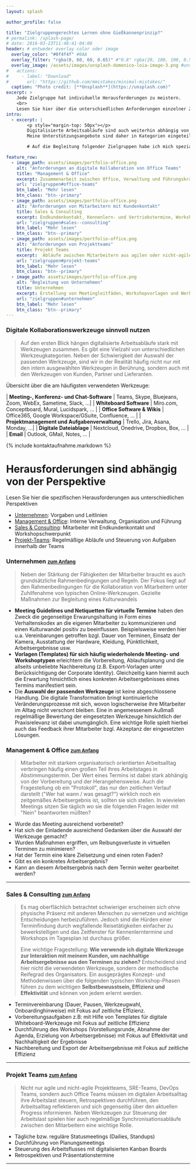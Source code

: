 ```yaml
---
layout: splash

author_profile: false

title: "Zielgruppengerechtes Lernen ohne Gießkannenprinzip?"
# permalink: /splash-page/
# date: 2016-03-23T11:48:41-04:00
header: # entweder overlay color oder image
  overlay_color: "#0f4f4f" #0AA
  overlay_filter: "rgba(0, 60, 60, 0.65)" #"0.8" rgba(20, 100, 100, 0.5), url(/assets/images/unsplash-image-2.jpg)
  overlay_image: /assets/images/unsplash-domenico-loia-image-3.png #unsplash-image-2.jpg
#   actions:
#     - label: "Download"
#       url: "https://github.com/mmistakes/minimal-mistakes/"
  caption: "Photo credit: [**Unsplash**](https://unsplash.com)"
excerpt: > 
    Jede Zielgruppe hat individuelle Herausforderungen zu meistern. 
    <br>
    Lesen Sie hier über die unterschiedlichen Anforderungen einzelner Zielgruppen. 
intro: 
  - excerpt: |
        <p style="margin-top: 50px"></p>
        Digitalisierte Arbeitsabläufe sind auch weiterhin abhängig von der Tätigkeit ihrer Mitarbeiter und Kollegen. 
        Meine Unterstützungsangebote sind daher in Kategorien eingeteilt, um auf die jeweiligen Bedürfnisse ihrer Kollegen eingehen zu können. 

        # Auf die Begleitung folgender Zielgruppen habe ich mich spezialisiert:

feature_row:
  - image_path: assets/images/portfolio-office.png
    alt: "Anforderungen an digitale Kollaboration von Office Teams"
    title: "Management & Office"
    excerpt: Zusammenarbeit zwischen Office, Verwaltung und Führungskräften
    url: "zielgruppen#office-teams"
    btn_label: "Mehr lesen"
    btn_class: "btn--primary"
  - image_path: assets/images/portfolio-office.png
    alt: "Anforderungen von Mitarbeitern mit Kundenkontakt"
    title: Sales & Consulting
    excerpt: Endkundenkontakt, Kennenlern- und Vertriebstermine, Workshops
    url: "zielgruppen#sales--consulting"
    btn_label: "Mehr lesen"
    btn_class: "btn--primary"
  - image_path: assets/images/portfolio-office.png
    alt: "Anforderungen von Projektteams"
    title: Projekt Teams
    excerpt:  Abläufe zwischen Mitarbeitern aus agilen oder nicht-agilen Projektteams
    url: "zielgruppen#projekt-teams"
    btn_label: "Mehr lesen"
    btn_class: "btn--primary"
  - image_path: assets/images/portfolio-office.png
    alt: "Begleitung von Unternehmen"
    title: Unternehmen
    excerpt: Erstellung von Meetingleitfäden, Workshopvorlagen und Werkzeugauswahl.
    url: "zielgruppen#unternehmen"
    btn_label: "Mehr lesen"
    btn_class: "btn--primary"
---
```

### Digitale Kollaborationswerkzeuge sinnvoll nutzen
> Auf den ersten Blick hängen digitalisierte Arbeitsabläufe stark mit Werkzeugen zusammen. Es gibt eine Vielzahl von unterschiedlichen Werkzeugkategorien. Neben der Schwierigkeit der Auswahl der passenden Werkzeuge, sind wir in der Realität häufig nicht nur mit den intern ausgewählten Werkzeugen in Berührung, sondern auch mit den Werkzeugen von Kunden, Partner und Lieferanten. 

Übersicht über die am häufigsten verwendeten Werkzeuge:


| __Meeting-, Konferenz- und Chat-Software__ | Teams, Skype, Bluejeans, Zoom, WebEx, Sametime, Slack, ...|
| __Whiteboard Software__ | Miro.com, Conceptboard, Mural, Lucidspark, ... |
| __Office Software & Wikis__ | Office365, Google Workspace/GSuite, Confluence, ... |
| __Projektmanagement und Aufgabenverwaltung__ | Trello, Jira, Asana, Monday, ...|
| __Digitale Dateiablage__ | Nextcloud, Onedrive, Dropbox, Box, ... |
| __Email__ | Outlook, GMail, Notes, ... |

{% include kontaktaufnahme.markdown %}

# Herausforderungen sind abhängig von der Perspektive
Lesen Sie hier die spezifischen Herausforderungen aus unterschiedlichen Perspektiven
* [Unternehmen](#unternehmen--zum-anfang): Vorgaben und Leitlinien
* [Management & Office](#management--office--zum-anfang): Interne Verwaltung, Organisation und Führung
* [Sales & Consulting](#sales--consulting--zum-anfang): Mitarbeiter mit Endkundenkontakt und Workshopschwerpunkt
* [Projekt-Teams](#projekt-teams--zum-anfang): Regelmäßige Abläufe und Steuerung von Aufgaben innerhalb der Teams


### Unternehmen <a href="#kontaktaufnahme" style="font-size: small"> <i class="fas fa-level-up-alt" style="font-size: medium"></i>zum Anfang</a>
> Neben der Stärkung der Fähigkeiten der Mitarbeiter braucht es auch grundsätzliche Rahmenbedingungen und Regeln.
Der Fokus liegt auf den Rahmenbedingungen für die Kollaboration von Mitarbeitern unter Zuhilfenahme von typischen Online-Werkzeugen. Gezielte Maßnahmen zur Begleitung eines Kulturwandels 
* __Meeting Guidelines und Netiquetten für virtuelle Termine__ haben den Zweck die gegenseitige Erwarungshaltung in Form eines Verhaltenskodex an die eigenen Mitarbeiter zu kommunizieren und einen Kulturwandel positiv zu beeinflussen. Beispielsweise werden hier u.a. Vereinbarungen getroffen bzgl. Dauer von Terminen, Einsatz der Kamera, Ausstattung der Hardware, Kleidung, Pünktlichkeit, Arbeitsergebnisse usw.
* __Vorlagen (Templates) für sich häufig wiederholende Meeting- und Workshoptypen__ erleichtern die Vorbereitung, Ablaufsplanung und die allseits unbeliebte Nachbereitung (z.B. Export-Vorlagen unter Berücksichtigung der Corporate Identity). Gleichzeitig kann hiermit auch die Erwartung hinsichtlich eines konkreten Arbeitsergebnisses eines Termins manifestiert sein. 
* Die __Auswahl der passenden Werkzeuge__ ist keine abgeschlossene Handlung. Die digitale Transformation bringt kontinuierliche Veränderungsprozesse mit sich, wovon logischerweise ihre Mitarbeiter im Alltag nicht verschont bleiben. Eine in angemessenem Außmaß regelmäßige Bewertung der eingesetzten Werkzeuge hinsichtlich der Praxisrelevanz ist dabei unumgänglich. Eine wichtige Rolle spielt hierbei auch das Feedback ihrer Mitarbeiter bzgl. Akzeptanz der eingesetzten Lösungen.

### Management & Office <a href="#kontaktaufnahme" style="font-size: small"> <i class="fas fa-level-up-alt" style="font-size: medium"></i>zum Anfang</a>
> Mitarbeiter mit starkem organisatorisch orientierten Arbeitsalltag verbringen häufig einen großen Teil ihres Arbeitstages in Abstimmungstermin.
Der Wert eines Termins ist dabei stark abhängig von der Vorbereitung und der Herangehensweise. Auch die Fragestellung ob ein "Protokoll", das nur den zeitlichen Verlauf darstellt ("Wer hat wann / was gesagt?") wirklich noch ein zeitgemäßes Arbeitsergebnis ist, sollten sie sich stellen. 
> In wievielen Meetings sitzen Sie täglich wo sie die folgenden Fragen leider mit "Nein" beantworten müßten?
* Wurde das Meeting ausreichend vorbereitet?
* Hat sich der Einladende ausreichend Gedanken über die Auswahl der Werkzeuge gemacht?
* Wurden Maßnahmen ergriffen, um Reibungsverluste in virtuellen Terminen zu minimieren?
* Hat der Termin eine klare Zielsetzung und einen roten Faden? 
* Gibt es ein konkretes Arbeitsergebnis?
* Kann an diesem Arbeitsergebnis nach dem Termin weiter gearbeitet werden?

<hr>

### Sales & Consulting <a href="#kontaktaufnahme" style="font-size: small"> <i class="fas fa-level-up-alt" style="font-size: medium"></i>zum Anfang</a>
> Es mag oberflächlich betrachtet schwieriger erscheinen sich ohne physische Präsenz mit anderen Menschen zu vernetzen und wichtige Entscheidungen herbeizuführen. Jedoch sind die Hürden einer Terminfindung durch wegfallende Reisetätigkeiten einfacher zu bewerkstelligen und das Zeitfenster für Kennenlerntermine und Workshops im Tagesplan ist durchaus größer. 
> 
> Eine wichtige Fragestellung: 
> __Wie verwende ich digitale Werkzeuge zur Interaktion mit meinem Kunden, um nachhaltige Arbeitsergebnisse aus den Terminen zu ziehen?__ Entscheidend sind hier nicht die verwendeten Werkzeuge, sondern der methodische Reifegrad des Organisators. Ein ausgeprägtes Konzept- und Methodenwissen über die folgenden typischen Workshop-Phasen führen zu dem wichtigen __Selbstbewusstsein, Effizienz und Effektivität__ und können von jedem erlernt werden. 
* Terminvereinbarung (Dauer, Pausen, Werkzeugwahl, Onboardinghinweise) mit Fokus auf zeitliche Effizienz.
* Vorbereitungsaufgaben z.B: mit Hilfe von Templates für digitale Whiteboard-Werkzeuge mit Fokus auf zeitliche Effizienz
* Durchführung des Workshops (Vorstellungsrunde, Abnahme der Agenda, Erzielung von Arbeitsergebnisse) mit Fokus auf Effektivität und Nachhaltigkeit der Ergebnisse
* Nachbereitung und Export der Arbeitsergebnisse mit Fokus auf zeitliche Effizienz
<hr>

### Projekt Teams <a href="#kontaktaufnahme" style="font-size: small"> <i class="fas fa-level-up-alt" style="font-size: medium"></i>zum Anfang</a>
> Nicht nur agile und nicht-agile Projektteams, SRE-Teams, DevOps Teams, sondern auch Office Teams müssen im digitalen Arbeitsalltag ihre Arbeitslast steuern, Retrospektiven durchführen, den Arbeitsalltag reflektieren und sich gegenseitig über den aktuellen Progress informieren.
> Neben Werkzeugen zur Steuerung der Arbeitslast spielen hier auch regelmäßige Synchronisationsabläufe zwischen den Mitarbeitern eine wichtige Rolle.
* Tägliche bzw. reguläre Statusmeetings (Dailies, Standups) 
* Durchführung von Planungsmeetings
* Steuerung des Arbeitsflusses mit digitalisierten Kanban Boards
* Retrospektiven und Präsentationstermine
<hr>

